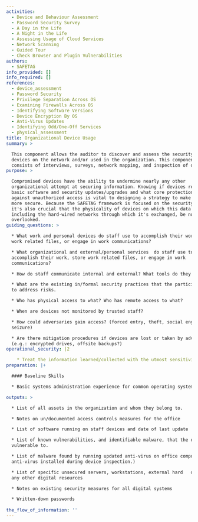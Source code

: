 ```yaml
---
activities:
  - Device and Behaviour Assessment
  - Password Security Survey
  - A Day in the Life
  - A Night in the Life
  - Assessing Usage of Cloud Services
  - Network Scanning
  - Guided Tour
  - Check Browser and Plugin Vulnerabilities
authors:
  - SAFETAG
info_provided: []
info_required: []
references:
  - device_assessment
  - Password Security
  - Privilege Separation Across OS
  - Examining Firewalls Across OS
  - Identifying Software Versions
  - Device Encryption By OS
  - Anti-Virus Updates
  - Identifying Odd/One-Off Services
  - physical_assessment
title: Organizational Device Usage
summary: >

  This component allows the auditor to discover and assess the security of the
  devices on the network and/or used in the organization. This component
  consists of interviews, surveys, network mapping, and inspection of devices.
purpose: >

  Compromised devices have the ability to undermine nearly any other
  organizational attempt at securing information. Knowing if devices receive
  basic software and security updates/upgrades and what core protections exist
  against unauthorized access is vital to designing a strategy to make the host
  more secure. Because the SAFETAG framework is focused on the security of data,
  it's also crucial that the physicality of devices on which this data resides,
  including the hard-wired networks through which it's exchanged, be not
  overlooked.
guiding_questions: >

  * What work and personal devices do staff use to accomplish their work, store
  work related files, or engage in work communications?

  * What organizational and external/personal services  do staff use to
  accomplish their work, store work related files, or engage in work
  communications?

  * How do staff communicate internal and external? What tools do they use?

  * What are the existing in/formal security practices that the participants use
  to address risks.

  * Who has physical access to what? Who has remote access to what?

  * When are devices not monitored by trusted staff?

  * How could adversaries gain access? (forced entry, theft, social engineering,
  seizure)

  * Are there mitigation procedures if devices are lost or taken by adversaries?
  (e.g.: encrypted drives, offsite backups?)
operational_security: |2

    * Treat the information learned/collected with the utmost sensitivity and security. Physical notes should be destroyed immediately after use and digital notes should be kept in line with overall SAFETAG standards. 
preparation: |+

  #### Baseline Skills

  * Basic systems administration experience for common operating systems

outputs: >

  * List of all assets in the organization and whom they belong to.

  * Notes on un/documented access controls measures for the office

  * List of software running on staff devices and date of last update

  * List of known vulnerabilities, and identifiable malware, that the office is
  vulnerable to.

  * List of malware found by running updated anti-virus on office computers (if
  anti-virus installed during device inspection.)

  * List of specific unsecured servers, workstations, external hard   drives and
  any other digital resources

  * Notes on existing security measures for all digital systems

  * Written-down passwords
   
the_flow_of_information: ''
---
```



